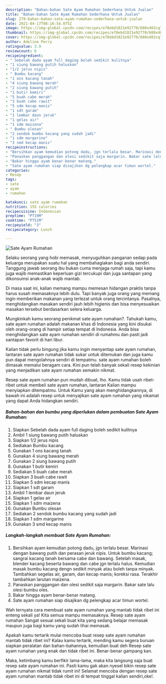 ```yaml
---
description: "Bahan-bahan Sate Ayam Rumahan Sederhana Untuk Jualan"
title: "Bahan-bahan Sate Ayam Rumahan Sederhana Untuk Jualan"
slug: 279-bahan-bahan-sate-ayam-rumahan-sederhana-untuk-jualan
date: 2021-04-17T08:16:54.075Z
image: https://img-global.cpcdn.com/recipes/e78ebd1821e92770/680x482cq70/sate-ayam-rumahan-foto-resep-utama.jpg
thumbnail: https://img-global.cpcdn.com/recipes/e78ebd1821e92770/680x482cq70/sate-ayam-rumahan-foto-resep-utama.jpg
cover: https://img-global.cpcdn.com/recipes/e78ebd1821e92770/680x482cq70/sate-ayam-rumahan-foto-resep-utama.jpg
author: Adeline Perry
ratingvalue: 3.9
reviewcount: 6
recipeingredient:
- " Sebelah dada ayam full daging boleh sedikit kulitnya"
- "1 siung bawang putih haluskan"
- "1/2 jerus nipis"
- " Bumbu kacang"
- "1 ons kacang tanah"
- "4 siung bawang merah"
- "2 siung bawang putih"
- "1 butir kemiri"
- "5 buah cabe merah"
- "3 buah cabe rawit"
- "5 sdm kecap manis"
- "1 sdt garam"
- "1 lembar daun jeruk"
- "1 gelas air"
- "1 sdm maizena"
- " Bumbu olesan"
- "2 sendok bumbu kacang yang sudah jadi"
- "1 sdm margarine"
- "3 smd kecap manis"
recipeinstructions:
- "Bersihkan ayam kemudian potong dadu, jgn terlalu besar. Marinasi dengan bawang putih dan perasan jeruk nipis. Untuk bumbu kacang; sangrai kacang tanah bersama cabe dan bawang. Setelah masak, blender kacang beserta bawang dan cabe jgn terlalu halus. Kemudian masak bumbu kacang dengn sedikit minyak atau boleh tanpa minyak. Tambahkan segelas air, garam, dan kecap manis; koreksi rasa. Terakhir tambahkan larutan maizena."
- "Panaskan panggangan dan olesi sedikit saja margarin. Bakar sate lalu olesi bumbu oles."
- "Bakar hingga ayam benar-benar matang."
- "Sate ayam rumahan siap disajikan dg pelengkap acar timun wortel."
categories:
- Resep
tags:
- sate
- ayam
- rumahan

katakunci: sate ayam rumahan 
nutrition: 155 calories
recipecuisine: Indonesian
preptime: "PT19M"
cooktime: "PT51M"
recipeyield: "3"
recipecategory: Lunch

---
```



![Sate Ayam Rumahan](https://img-global.cpcdn.com/recipes/e78ebd1821e92770/680x482cq70/sate-ayam-rumahan-foto-resep-utama.jpg)

Selaku seorang yang hobi memasak, menyuguhkan panganan sedap pada keluarga merupakan suatu hal yang membahagiakan bagi anda sendiri. Tanggung jawab seorang ibu bukan cuma menjaga rumah saja, tapi kamu juga wajib memastikan keperluan gizi tercukupi dan juga santapan yang dikonsumsi anak-anak wajib mantab.

Di masa  saat ini, kalian memang mampu memesan hidangan praktis tanpa harus susah memasaknya lebih dulu. Tapi banyak juga orang yang memang ingin memberikan makanan yang terlezat untuk orang tercintanya. Pasalnya, menghidangkan masakan sendiri jauh lebih higienis dan bisa menyesuaikan masakan tersebut berdasarkan selera keluarga. 



Mungkinkah kamu seorang penikmat sate ayam rumahan?. Tahukah kamu, sate ayam rumahan adalah makanan khas di Indonesia yang kini disukai oleh orang-orang di hampir setiap tempat di Indonesia. Anda bisa menghidangkan sate ayam rumahan sendiri di rumahmu dan pasti jadi santapan favorit di hari libur.

Kalian tidak perlu bingung jika kamu ingin menyantap sate ayam rumahan, lantaran sate ayam rumahan tidak sukar untuk ditemukan dan juga kamu pun dapat mengolahnya sendiri di tempatmu. sate ayam rumahan boleh dimasak memalui beragam cara. Kini pun telah banyak sekali resep kekinian yang menjadikan sate ayam rumahan semakin nikmat.

Resep sate ayam rumahan pun mudah dibuat, lho. Kamu tidak usah ribet-ribet untuk membeli sate ayam rumahan, lantaran Kalian mampu menyiapkan ditempatmu. Untuk Kamu yang akan menghidangkannya, di bawah ini adalah resep untuk menyajikan sate ayam rumahan yang nikamat yang dapat Anda hidangkan sendiri.

<!--inarticleads1-->

##### Bahan-bahan dan bumbu yang diperlukan dalam pembuatan Sate Ayam Rumahan:

1. Siapkan  Sebelah dada ayam full daging boleh sedikit kulitnya
1. Ambil 1 siung bawang putih haluskan
1. Siapkan 1/2 jerus nipis
1. Sediakan  Bumbu kacang
1. Gunakan 1 ons kacang tanah
1. Gunakan 4 siung bawang merah
1. Gunakan 2 siung bawang putih
1. Gunakan 1 butir kemiri
1. Sediakan 5 buah cabe merah
1. Siapkan 3 buah cabe rawit
1. Siapkan 5 sdm kecap manis
1. Siapkan 1 sdt garam
1. Ambil 1 lembar daun jeruk
1. Siapkan 1 gelas air
1. Siapkan 1 sdm maizena
1. Gunakan  Bumbu olesan
1. Sediakan 2 sendok bumbu kacang yang sudah jadi
1. Siapkan 1 sdm margarine
1. Gunakan 3 smd kecap manis




<!--inarticleads2-->

##### Langkah-langkah membuat Sate Ayam Rumahan:

1. Bersihkan ayam kemudian potong dadu, jgn terlalu besar. Marinasi dengan bawang putih dan perasan jeruk nipis. Untuk bumbu kacang; sangrai kacang tanah bersama cabe dan bawang. Setelah masak, blender kacang beserta bawang dan cabe jgn terlalu halus. Kemudian masak bumbu kacang dengn sedikit minyak atau boleh tanpa minyak. Tambahkan segelas air, garam, dan kecap manis; koreksi rasa. Terakhir tambahkan larutan maizena.
1. Panaskan panggangan dan olesi sedikit saja margarin. Bakar sate lalu olesi bumbu oles.
1. Bakar hingga ayam benar-benar matang.
1. Sate ayam rumahan siap disajikan dg pelengkap acar timun wortel.




Wah ternyata cara membuat sate ayam rumahan yang mantab tidak ribet ini enteng sekali ya! Kita semua mampu memasaknya. Resep sate ayam rumahan Sangat sesuai sekali buat kita yang sedang belajar memasak maupun juga bagi kamu yang sudah lihai memasak.

Apakah kamu tertarik mulai mencoba buat resep sate ayam rumahan mantab tidak ribet ini? Kalau kamu tertarik, mending kamu segera buruan siapkan peralatan dan bahan-bahannya, kemudian buat deh Resep sate ayam rumahan yang enak dan tidak ribet ini. Benar-benar gampang kan. 

Maka, ketimbang kamu berfikir lama-lama, maka kita langsung saja buat resep sate ayam rumahan ini. Pasti kamu gak akan nyesel bikin resep sate ayam rumahan nikmat tidak rumit ini! Selamat mencoba dengan resep sate ayam rumahan mantab tidak ribet ini di tempat tinggal kalian sendiri,oke!.

